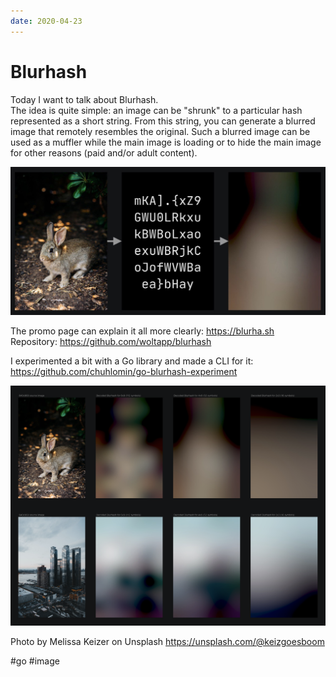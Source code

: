 ```yaml
---
date: 2020-04-23
---
```


# Blurhash

Today I want to talk about Blurhash.  
The idea is quite simple: an image can be "shrunk" to a particular hash represented as a short string.
From this string, you can generate a blurred image that remotely resembles the original.
Such a blurred image can be used as a muffler while the main image is loading or to hide the main image for other reasons (paid and/or adult content).

![Blurhash demo 1](blurhash.jpeg "Blurhash demo 1")

The promo page can explain it all more clearly: https://blurha.sh  
Repository: https://github.com/woltapp/blurhash

I experimented a bit with a Go library and made a CLI for it: https://github.com/chuhlomin/go-blurhash-experiment

[![Blurhash demo 2](blurhash.png "Blurhash demo 2")](blurhash.png)

Photo by Melissa Keizer on Unsplash https://unsplash.com/@keizgoesboom

#go #image
